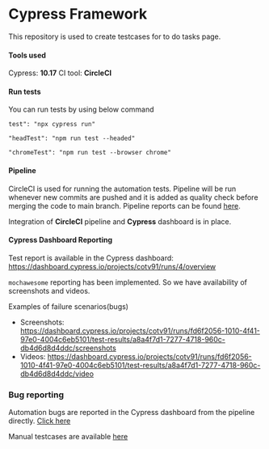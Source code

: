 # Cypress Framework

This repository is used to create testcases for to do tasks page.

#### Tools used
Cypress: **10.17**
CI tool: **CircleCI**

#### Run tests
You can run tests by using below command

```test": "npx cypress run"```

```"headTest": "npm run test --headed"```

```"chromeTest": "npm run test --browser chrome"```


#### Pipeline

CircleCI is used for running the automation tests. Pipeline will be run whenever new commits are pushed and it is added as quality check before merging the code to main branch. Pipeline reports can be found [here](https://app.circleci.com/pipelines/github/saitejasripattapu/cypressAutomation).

Integration of **CircleCI** pipeline and **Cypress** dashboard is in place.

#### Cypress Dashboard Reporting

Test report is available in the Cypress dashboard: https://dashboard.cypress.io/projects/cotv91/runs/4/overview

`mochawesome` reporting has been implemented. So we have availability of screenshots and videos.

Examples of failure scenarios(bugs)
- Screenshots: https://dashboard.cypress.io/projects/cotv91/runs/fd6f2056-1010-4f41-97e0-4004c6eb5101/test-results/a8a4f7d1-7277-4718-960c-db4d6d8d4ddc/screenshots
- Videos: https://dashboard.cypress.io/projects/cotv91/runs/fd6f2056-1010-4f41-97e0-4004c6eb5101/test-results/a8a4f7d1-7277-4718-960c-db4d6d8d4ddc/video


### Bug reporting

Automation bugs are reported in the Cypress dashboard from the pipeline directly. [Click here](https://dashboard.cypress.io/projects/cotv91/runs/4/overview)

Manual testcases are available [here](https://docs.google.com/spreadsheets/d/1rqSjW3q06sC6GgQFBvLtmOgJG4WaeFub3n7HZPYwPQA/edit?usp=sharing)

